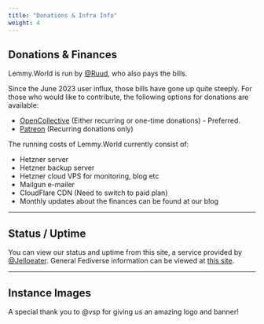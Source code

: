 ```yaml
---
title: "Donations & Infra Info"
weight: 4
---
```

## Donations & Finances

Lemmy.World is run by [@Ruud](https://lemmy.world/u/ruud), who also pays the bills.

Since the June 2023 user influx, those bills have gone up quite steeply.
For those who would like to contribute, the following options for donations are available:

- [OpenCollective](https://opencollective.com/mastodonworld) (Either recurring or one-time donations) - Preferred.
- [Patreon](https://www.patreon.com/mastodonworld) (Recurring donations only)

The running costs of Lemmy.World currently consist of:

- Hetzner server
- Hetzner backup server
- Hetzner cloud VPS for monitoring, blog etc
- Mailgun e-mailer
- CloudFlare CDN (Need to switch to paid plan)
- Monthly updates about the finances can be found at our blog

---

## Status / Uptime

You can view our status and uptime from this site, a service provided by [@Jelloeater](https://lemmy.world/u/jelloeater85).
General Fediverse information can be viewed at [this site](http://lemmy-status.org).

---

## Instance Images

A special thank you to @vsp for giving us an amazing logo and banner!
